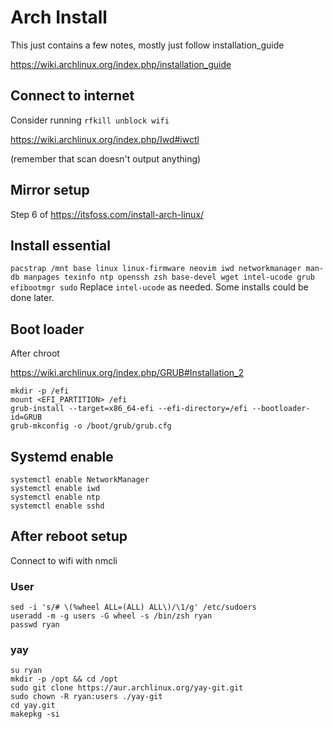 # Arch Install

This just contains a few notes, mostly just follow installation_guide

https://wiki.archlinux.org/index.php/installation_guide

## Connect to internet

Consider running `rfkill unblock wifi`

https://wiki.archlinux.org/index.php/Iwd#iwctl

(remember that scan doesn't output anything)

## Mirror setup

Step 6 of https://itsfoss.com/install-arch-linux/

## Install essential

`pacstrap /mnt base linux linux-firmware neovim iwd networkmanager man-db manpages texinfo ntp openssh zsh base-devel wget intel-ucode grub efibootmgr sudo`
Replace `intel-ucode` as needed. Some installs could be done later.

## Boot loader

After chroot

https://wiki.archlinux.org/index.php/GRUB#Installation_2

```
mkdir -p /efi
mount <EFI_PARTITION> /efi
grub-install --target=x86_64-efi --efi-directory=/efi --bootloader-id=GRUB
grub-mkconfig -o /boot/grub/grub.cfg
```

## Systemd enable

```
systemctl enable NetworkManager
systemctl enable iwd
systemctl enable ntp
systemctl enable sshd
```

## After reboot setup

Connect to wifi with nmcli

### User

```
sed -i 's/# \(%wheel ALL=(ALL) ALL\)/\1/g' /etc/sudoers
useradd -m -g users -G wheel -s /bin/zsh ryan
passwd ryan
```

### yay

```
su ryan
mkdir -p /opt && cd /opt
sudo git clone https://aur.archlinux.org/yay-git.git
sudo chown -R ryan:users ./yay-git
cd yay.git
makepkg -si
```
